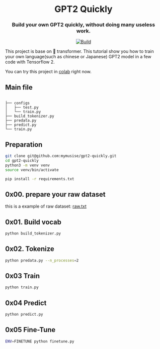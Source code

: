 <h1 align="center">
GPT2 Quickly
</h1>

<h3 align="center">
<p>Build your own GPT2 quickly, without doing many useless work.
</h3>

<p align="center">
    <a href="https://colab.research.google.com/github/mymusise/gpt2-quickly/blob/main/examples/gpt2_quickly.ipynb">
        <img alt="Build" src="https://colab.research.google.com/assets/colab-badge.svg">
    </a>
</p>

This project is base on 🤗 transformer. This tutorial show you how to train your own language(such as chinese or Japanese) GPT2 model in a few code with Tensorflow 2.

You can try this project in [colab](https://colab.research.google.com/github/jshongtw/100WORDS-GENERATOR/blob/main/examples/gpt2_quickly.ipynb) right now.

## Main file

``` 

├── configs
│   ├── test.py
│   └── train.py
├── build_tokenizer.py
├── predata.py
├── predict.py
└── train.py
```

## Preparation

``` bash
git clone git@github.com:mymusise/gpt2-quickly.git
cd gpt2-quickly
python3 -m venv venv
source venv/bin/activate

pip install -r requirements.txt
```

## 0x00. prepare your raw dataset

this is a example of raw dataset: [raw.txt](dataset/test/raw.txt)


## 0x01. Build vocab

```bash
python build_tokenizer.py
```


## 0x02. Tokenize

```bash
python predata.py --n_processes=2
```


## 0x03 Train

```bash
python train.py
```


## 0x04 Predict

```bash
python predict.py
```

## 0x05 Fine-Tune

```bash
ENV=FINETUNE python finetune.py
```
